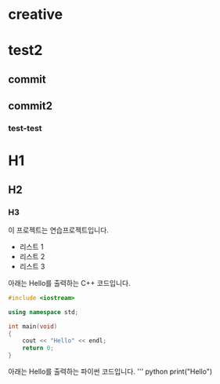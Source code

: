 # creative
# test2
## commit
## commit2
### test-test

# H1
## H2
### H3

이 프로젝트는 연습프로젝트입니다.

- 리스트 1
- 리스트 2
- 리스트 3

아래는 Hello를 출력하는 C++ 코드입니다.
``` cpp
#include <iostream>

using namespace std;

int main(void)
{
    cout << "Hello" << endl;
    return 0;
}
```

아래는 Hello를 출력하는 파이썬 코드입니다.
''' python
print("Hello")
```


